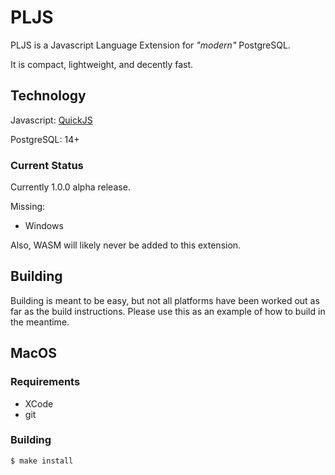 # PLJS

PLJS is a Javascript Language Extension for _"modern"_ PostgreSQL.

It is compact, lightweight, and decently fast.

## Technology

Javascript: [QuickJS](https://bellard.org/quickjs/quickjs.html)

PostgreSQL: 14+

### Current Status

Currently 1.0.0 alpha release.

Missing:

- Windows

Also, WASM will likely never be added to this extension.

## Building

Building is meant to be easy, but not all platforms have been worked out as far as the build instructions. Please use this as an example of how to build in the meantime.

## MacOS

### Requirements

- XCode
- git

### Building

```
$ make install
```
